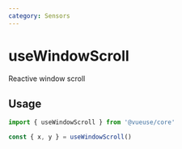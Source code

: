 ```yaml
---
category: Sensors
---
```


# useWindowScroll

Reactive window scroll

## Usage

```js
import { useWindowScroll } from '@vueuse/core'

const { x, y } = useWindowScroll()
```
